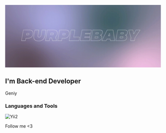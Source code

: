 [![Header](https://github.com/IvanWake/ivanwake/blob/main/assets/photo_2023-01-31_12-43-10.jpg)](https://t.me/purplebaby15)

## I'm Back-end Developer

Geniy

### Languages and Tools
![Yii2](https://img.shields.io/badge/-Yii2-6E7581?style=for-the-badge&logo=yii&logoColor=131313)

Follow me <3